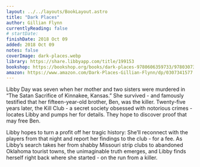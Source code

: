 ```yaml
---
layout: ../../layouts/BookLayout.astro
title: "Dark Places"
author: Gillian Flynn
currentlyReading: false
# startDate:
finishDate: 2018 Oct 09
added: 2018 Oct 09
notes: false
coverImage: dark-places.webp
library: https://share.libbyapp.com/title/199153
bookshop: https://bookshop.org/books/dark-places-9780606359733/9780307341570
amazon: https://www.amazon.com/Dark-Places-Gillian-Flynn/dp/0307341577
---
```


Libby Day was seven when her mother and two sisters were murdered in “The Satan Sacrifice of Kinnakee, Kansas.” She survived - and famously testified that her fifteen-year-old brother, Ben, was the killer. Twenty-five years later, the Kill Club - a secret society obsessed with notorious crimes - locates Libby and pumps her for details. They hope to discover proof that may free Ben.

Libby hopes to turn a profit off her tragic history: She’ll reconnect with the players from that night and report her findings to the club - for a fee. As Libby’s search takes her from shabby Missouri strip clubs to abandoned Oklahoma tourist towns, the unimaginable truth emerges, and Libby finds herself right back where she started - on the run from a killer.  
